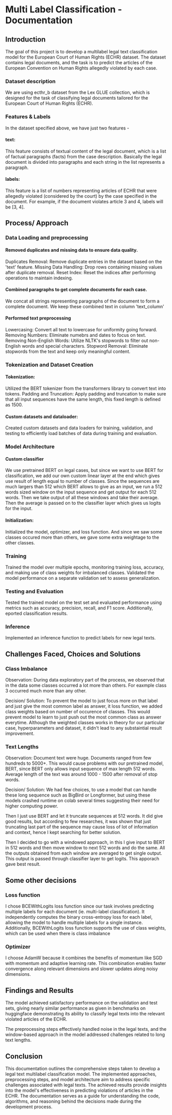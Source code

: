 # Multi Label Classification - Documentation

## Introduction

The goal of this project is to develop a multilabel legal text classification model for the European Court of Human Rights (ECHR) dataset. The dataset contains legal documents, and the task is to predict the articles of the European Convention on Human Rights allegedly violated by each case.

### Dataset description
We are using ecthr_b dataset from the Lex GLUE collection, which is designed for the task of classifying legal documents tailored for the European Court of Human Rights (ECHR).
### Features & Labels
In the dataset specified above, we have just two features -
#### text:
This feature consists of textual content of the legal document, which is a list of factual paragraphs (facts) from the case description. Basically the legal document is divided into paragraphs and each string in the list represents a paragraph.
#### labels:
This feature is a list of numbers representing articles of ECHR that were allegedly violated (considered by the court) by the case specified in the document. For example, if the document violates article 3 and 4, labels will be [3, 4].

## Process/ Approach

### Data Loading and preprocessing

#### Removed duplicates and missing data to ensure data quality.
Duplicates Removal: Remove duplicate entries in the dataset based on the 'text' feature.
Missing Data Handling: Drop rows containing missing values after duplicate removal.
Reset Index: Reset the indices after performing operations to maintain indexing.

#### Combined paragraphs to get complete documents for each case.
We concat all strings representing paragraphs of the document to form a complete document. We keep these combined text in column 'text_column'

#### Performed text preprocessing
Lowercasing: Convert all text to lowercase for uniformity going forward.
Removing Numbers: Eliminate numebrs and dates to focus on text.
Removing Non-English Words: Utilize NLTK's stopwords to filter out non-English words and special characters.
Stopword Removal: Eliminate stopwords from the text and keep only meaningful content.

### Tokenization and Dataset Creation

#### Tokenization: 
Utilized the BERT tokenizer from the transformers library to convert text into tokens.
Padding and Truncation: Apply padding and truncation to make sure that all input sequences have the same length, this fixed length is defined as 1500.

#### Custom datasets and dataloader:
Created custom datasets and data loaders for training, validation, and testing to efficiently load batches of data during training and evaluation.

### Model Architecture

#### Custom classifier
We use pretrained BERT on legal cases, but since we want to use BERT for classification, we add our own custom linear layer at the end which gives use result of length equal to number of classes.
Since the sequences are much largers than 512 which BERT allows to give as an input, we run a 512 words sized window on the input sequence and get output for each 512 words. Then we take output of all these windows and take their average.
Then the average is passed on to the classifier layer which gives us logits for the input.

#### Initialization: 
Initialized the model, optimizer, and loss function. And since we saw some classes occured more than others, we gave some extra weightage to the other classes.

### Training

Trained the model over multiple epochs, monitoring training loss, accuracy, and making use of class weights for imbalanced classes.
Validated the model performance on a separate validation set to assess generalization.

### Testing and Evaluation

Tested the trained model on the test set and evaluated performance using metrics such as accuracy, precision, recall, and F1 score. Additionally, eported classification results.

### Inference

Implemented an inference function to predict labels for new legal texts.


## Challenges Faced, Choices and Solutions

### Class Imbalance
Observation: 
During data exploratory part of the process, we observed that in the data some classes occurred a lot more than others. For eaxmple class 3 occurred much more than any other. 

Decision/ Solution: 
To prevent the model to just focus more on that label and just give the most common label as answer, it loss function, we added class weights based on number of occurence of classes. This would prevent model to learn to just push out the most common class as answer everytime. Although the weighted classes works in theory for our particular case, hyperparameters and dataset, it didn't lead to any substaintial result improvement.

### Text Lengths

Observation: 
Document text were huge. Documents ranged from few hundreds to 5000+. This would cause problems with our pretrained model, BERT, since BERT only allows input sequence of max length 512 words. Average length of the text was around 1000 - 1500 after removal of stop words.

Decision/ Solution: 
We had few choices, to use a model that can handle these long sequence such as BigBird or Longformer, but using these models crashed runtime on colab several times suggesting their need for higher computing power.

Then I just use BERT and let it truncate sequences at 512 words. It did give good results, but according to few researches, it was shown that just truncating last part of the sequence may cause loss of lot of information and context, hence I kept searching for better solution.

Then I decided to go with a windowed approach, in this I give input to BERT in 512 words and then move window to next 512 words and do the same. All the outputs obtained from each window are averaged to get single output. This output is passed through classifier layer to get logits. This apporach gave best result.

## Some other decisions

### Loss function
I chose BCEWithLogits loss function since our task involves predicting multiple labels for each document (ie. multi-label classification). It independently computes the binary cross-entropy loss for each label, allowing the model to handle multiple labels for a single instance. Additionally, BCEWithLogits loss function supports the use of class weights, which can be used when there is class imbalance

### Optimizer
I choose AdamW because it combines the benefits of momentum like SGD with momentum and adaptive learning rate. This combination enables faster convergence along relevant dimensions and slower updates along noisy dimensions.

## Findings and Results

The model achieved satisfactory performance on the validation and test sets, giving nearly similar performance as given in benchmarks on huggingface demonstrating its ability to classify legal texts into the relevant violated articles of the ECHR.

The preprocessing steps effectively handled noise in the legal texts, and the window-based approach in the model addressed challenges related to long text lengths.

## Conclusion

This documentation outlines the comprehensive steps taken to develop a legal text multilabel classification model. The implemented approaches, preprocessing steps, and model architecture aim to address specific challenges associated with legal texts.
The achieved results provide insights into the model's effectiveness in predicting violations of articles in the ECHR. The documentation serves as a guide for understanding the code, algorithms, and reasoning behind the decisions made during the development process.

